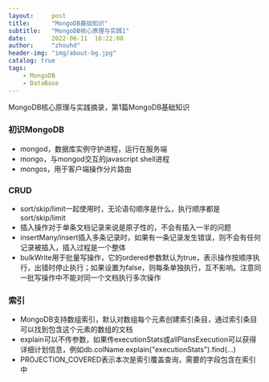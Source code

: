 ```yaml
---
layout:     post
title:      "MongoDB基础知识"
subtitle:   "MongoDB核心原理与实践1"
date:       2022-06-11  16:22:00
author:     "zhouhd"
header-img: "img/about-bg.jpg"
catalog: true
tags:
    - MongoDB
    - DataBase
---
```


MongoDB核心原理与实践摘录，第1篇MongoDB基础知识

### 初识MongoDB
- mongod，数据库实例守护进程，运行在服务端
- mongo，与mongod交互的javascript shell进程
- mongos，用于客户端操作分片路由

### CRUD
- sort/skip/limit一起使用时，无论语句顺序是什么，执行顺序都是sort/skip/limit
- 插入操作对于单条文档记录来说是原子性的，不会有插入一半的问题
- insertMany/insert插入多条记录时，如果有一条记录发生错误，则不会有任何记录被插入，插入过程是一个整体
- bulkWrite用于批量写操作，它的ordered参数默认为true，表示操作按顺序执行，出错时停止执行；如果设置为false，则每条单独执行，互不影响。注意同一批写操作中不能对同一个文档执行多次操作

### 索引
- MongoDB支持数组索引，默认对数组每个元素创建索引条目，通过索引条目可以找到包含这个元素的数组的文档
- explain可以不传参数，如果传executionStats或allPlansExecution可以获得详细计划信息，例如db.colName.explain("executionStats").find(...)
- PROJECTION_COVERED表示本次是索引覆盖查询，需要的字段包含在索引中
